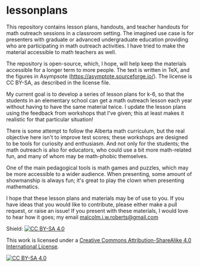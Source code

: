 # lessonplans

This repository contains lesson plans, handouts, and teacher handouts
for math outreach sessions in a classroom setting.  The imagined use
case is for presenters with graduate or advanced undergraduate
education providing who are participating in math outreach activities.
I have tried to make the material accessible to math teachers as well.

The repository is open-source, which, I hope, will help keep the
materials accessible for a longer term to more people.  The text is
written in TeX, and the figures in Asympsote
(https://asymptote.sourceforge.io/).  The license is CC BY-SA, as
described in the license file.

My current goal is to develop a series of lesson plans for k-6, so
that the students in an elementary school can get a math outreach
lesson each year without having to have the same material twice.  I
update the lesson plans using the feedback from workshops that I've
given; this at least makes it realistic for that particular situation!

There is some attempt to follow the Alberta math curriculum, but the
real objective here isn't to improve test scores; these workshops are
designed to be tools for curiosity and enthusiasm.  And not only for
the students; the math outreach is also for educators, who could use a
bit more math-related fun, and many of whom may be math-phobic
themselves.

One of the main pedagogical tools is math games and puzzles, which may
be more accessible to a wider audience.  When presenting, some amount of
showmanship is always fun; it's great to play the clown when presenting
mathematics.

I hope that these lesson plans and materials may be of use to you.  If
you have ideas that you would like to contribute, please either make a
pull request, or raise an issue!  If you present with these materials,
I would love to hear how it goes; my email malcolm.i.w.roberts@gmail.com

Shield: [![CC BY-SA 4.0][cc-by-sa-shield]][cc-by-sa]

This work is licensed under a
[Creative Commons Attribution-ShareAlike 4.0 International License][cc-by-sa].

[![CC BY-SA 4.0][cc-by-sa-image]][cc-by-sa]

[cc-by-sa]: http://creativecommons.org/licenses/by-sa/4.0/
[cc-by-sa-image]: https://licensebuttons.net/l/by-sa/4.0/88x31.png
[cc-by-sa-shield]: https://img.shields.io/badge/License-CC%20BY--SA%204.0-lightgrey.svg
